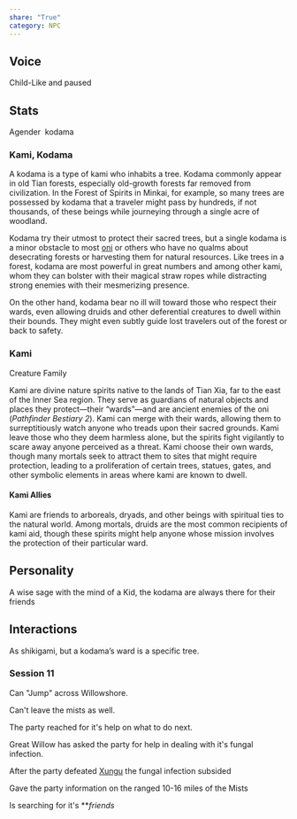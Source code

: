 ```yaml
---
share: "True"
category: NPC
---
```



## Voice

Child-Like and paused
## Stats

Agender  kodama

### Kami, Kodama

A kodama is a type of kami who inhabits a tree. Kodama commonly appear in old Tian forests, especially old-growth forests far removed from civilization. In the Forest of Spirits in Minkai, for example, so many trees are possessed by kodama that a traveler might pass by hundreds, if not thousands, of these beings while journeying through a single acre of woodland.

Kodama try their utmost to protect their sacred trees, but a single kodama is a minor obstacle to most [oni](https://app.demiplane.com/nexus/pathfinder2e/sources/bestiary-2/o-r#Oni#Oni) or others who have no qualms about desecrating forests or harvesting them for natural resources. Like trees in a forest, kodama are most powerful in great numbers and among other kami, whom they can bolster with their magical straw ropes while distracting strong enemies with their mesmerizing presence.

On the other hand, kodama bear no ill will toward those who respect their wards, even allowing druids and other deferential creatures to dwell within their bounds. They might even subtly guide lost travelers out of the forest or back to safety.

### Kami

Creature Family

Kami are divine nature spirits native to the lands of Tian Xia, far to the east of the Inner Sea region. They serve as guardians of natural objects and places they protect—their “wards”—and are ancient enemies of the oni (_Pathfinder Bestiary_ _2_). Kami can merge with their wards, allowing them to surreptitiously watch anyone who treads upon their sacred grounds. Kami leave those who they deem harmless alone, but the spirits fight vigilantly to scare away anyone perceived as a threat. Kami choose their own wards, though many mortals seek to attract them to sites that might require protection, leading to a proliferation of certain trees, statues, gates, and other symbolic elements in areas where kami are known to dwell.


#### Kami Allies

Kami are friends to arboreals, dryads, and other beings with spiritual ties to the natural world. Among mortals, druids are the most common recipients of kami aid, though these spirits might help anyone whose mission involves the protection of their particular ward.

## Personality

A wise sage with the mind of a Kid, the kodama are always there for their friends

## Interactions

As shikigami, but a kodama’s ward is a specific tree.

### Session 11

Can "Jump" across Willowshore.

Can't leave the mists as well.

The party reached for it's help on what to do next.

Great Willow has asked the party for help in dealing with it's fungal infection.

After the party defeated [Xungu](./Xungu.md) the fungal infection subsided

Gave the party information on the ranged 10-16 miles of the Mists

Is searching for it's ***friends*


